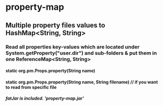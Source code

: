 # property-map

## Multiple property files values to HashMap<String, String>

### Read all properties key-values which are located under System.getProperty("user.dir") and sub-folders & put them in one ReferenceMap<String, String>

#### static org.pm.Props.property(String name)
#### static org.pm.Props.property(String name, String filename) // if you want to read from specific file

##### fatJar is included. 'property-map.jar' 

